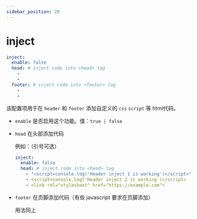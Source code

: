 ```yaml
---
sidebar_position: 20
---
```


# inject

```yaml
inject:
  enable: false
  head: # inject code into <head> tag
    - 
    - 
  footer: # inject code into <footer> tag
    - 
    - 
```



该配置项用于在 `header` 和 `footer` 添加自定义的 `css` `script` 等 html代码。

- `enable` 是否启用这个功能。值：`true | false`

- `head` 在头部添加代码

  例如：（引号可选）

  ```yaml
  inject:
    enable: false
    head: # inject code into <head> tag
      - "<script>console.log('Header inject 1 is working')</script>"
      - <script>console.log('Header inject 2 is working')</script>
      - <link rel="stylesheet" href="https://example.com">
  ```

- `footer` 在页脚添加代码（有些 javascript 要求在页脚添加）

  用法同上
